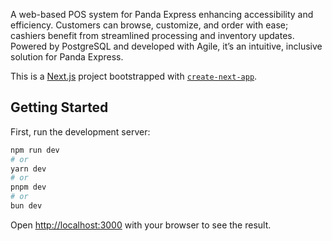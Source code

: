A web-based POS system for Panda Express enhancing accessibility and efficiency. Customers can browse, customize, and order with ease; cashiers benefit from streamlined processing and inventory updates. Powered by PostgreSQL and developed with Agile, it’s an intuitive, inclusive solution for Panda Express.

This is a [Next.js](https://nextjs.org) project bootstrapped with [`create-next-app`](https://github.com/vercel/next.js/tree/canary/packages/create-next-app).

## Getting Started

First, run the development server:

```bash
npm run dev
# or
yarn dev
# or
pnpm dev
# or
bun dev
```

Open [http://localhost:3000](http://localhost:3000) with your browser to see the result.


